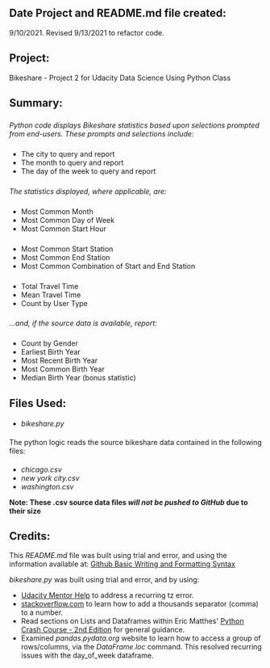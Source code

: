 ## **Date Project and README.md file created:**

9/10/2021. Revised 9/13/2021 to refactor code.

###

## **Project:**

Bikeshare - Project 2 for Udacity Data Science Using Python Class

###

## **Summary:**

###

*Python code displays Bikeshare statistics based upon selections prompted from end-users.  These prompts and selections include:*
###

- The city to query and report
- The month to query and report
- The day of the week to query and report

###

*The statistics displayed, where applicable, are:*
###

  - Most Common Month
  - Most Common Day of Week
  - Most Common Start Hour
###

  - Most Common Start Station
  - Most Common End Station
  - Most Common Combination of Start and End Station
###

  - Total Travel Time
  - Mean Travel Time
  - Count by User Type
###

*...and, if the source data is available, report:*
###

  - Count by Gender
  - Earliest Birth Year
  - Most Recent Birth Year
  - Most Common Birth Year
  - Median Birth Year (bonus statistic)

###

## **Files Used:**

####

- *bikeshare.py*
####

The python logic reads the source bikeshare data contained in the following files:
####

- *chicago.csv*
- *new york city.csv*
- *washington.csv*

**Note: These .csv source data files _will not be pushed to GitHub_ due to their size**

###

## **Credits:**

This *README.md* file was built using trial and error, and using the information available at: [Github Basic Writing and Formatting Syntax](https://docs.github.com/en/github/writing-on-github/getting-started-with-writing-and-formatting-on-github/basic-writing-and-formatting-syntax)

*bikeshare.py* was built using trial and error, and by using:

- [Udacity Mentor Help](https://knowledge.udacity.com) to address a recurring tz error.
- [stackoverflow.com](https://stackoverflow.com/questions/5513615/add-decimal-mark-thousands-separators-to-a-number) to learn how to add a thousands separator (comma) to a number.
- Read sections on Lists and Dataframes within Eric Matthes' [Python Crash Course - 2nd Edition](https://www.amazon.com/Python-Crash-Course-2nd-Edition/dp/1593279280) for general guidance.
- Examined *pandas.pydata.org* website to learn how to access a group of rows/columns, via the *DataFrame.loc* command.  This resolved recurring issues with the day_of_week dataframe.
